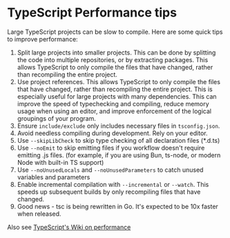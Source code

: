 # TypeScript Performance tips

Large TypeScript projects can be slow to compile. Here are some quick tips to improve performance:

1. Split large projects into smaller projects. This can be done by splitting the code into multiple repositories, or by extracting packages. This allows TypeScript to only compile the files that have changed, rather than recompiling the entire project.
2. Use project references. This allows TypeScript to only compile the files that have changed, rather than recompiling the entire project. This is especially useful for large projects with many dependencies. This can improve the speed of typechecking and compiling, reduce memory usage when using an editor, and improve enforcement of the logical groupings of your program.
3. Ensure `include/exclude` only includes necessary files in `tsconfig.json`.
4. Avoid needless compiling during development. Rely on your editor.
5. Use `--skipLibCheck` to skip type checking of all declaration files (\*.d.ts)
6. Use `--noEmit` to skip emitting files if you workflow doesn't require emitting .js files. (for example, if you are using Bun, ts-node, or modern Node with built-in TS support)
7. Use `--noUnusedLocals` and `--noUnusedParameters` to catch unused variables and parameters
8. Enable incremental compilation with `--incremental` or `--watch`. This speeds up subsequent builds by only recompiling files that have changed.
9. Good news - tsc is being rewritten in Go. It's expected to be 10x faster when released.

Also see [TypeScript's Wiki on performance](https://github.com/microsoft/TypeScript/wiki/Performance)

